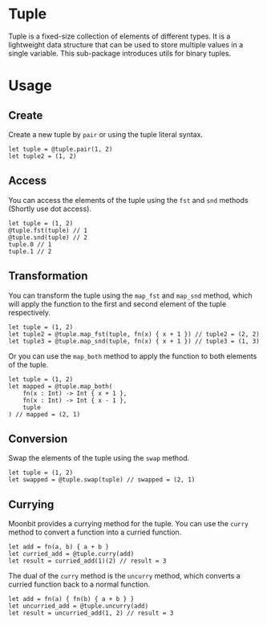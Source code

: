 # Tuple

Tuple is a fixed-size collection of elements of different types. It is a lightweight data structure that can be used to store multiple values in a single variable. This sub-package introduces utils for binary tuples.

# Usage

## Create

Create a new tuple by `pair` or using the tuple literal syntax.

```moonbit
let tuple = @tuple.pair(1, 2)
let tuple2 = (1, 2)
```

## Access

You can access the elements of the tuple using the `fst` and `snd` methods (Shortly use dot access).

```moonbit
let tuple = (1, 2)
@tuple.fst(tuple) // 1
@tuple.snd(tuple) // 2
tuple.0 // 1
tuple.1 // 2
```

## Transformation

You can transform the tuple using the `map_fst` and `map_snd` method, which will apply the function to the first and second element of the tuple respectively.

```moonbit
let tuple = (1, 2)
let tuple2 = @tuple.map_fst(tuple, fn(x) { x + 1 }) // tuple2 = (2, 2)
let tuple3 = @tuple.map_snd(tuple, fn(x) { x + 1 }) // tuple3 = (1, 3)
```

Or you can use the `map_both` method to apply the function to both elements of the tuple.

```moonbit
let tuple = (1, 2)
let mapped = @tuple.map_both(
    fn(x : Int) -> Int { x + 1 },
    fn(x : Int) -> Int { x - 1 },
    tuple
) // mapped = (2, 1)
```

## Conversion
Swap the elements of the tuple using the `swap` method.

```moonbit
let tuple = (1, 2)
let swapped = @tuple.swap(tuple) // swapped = (2, 1)
```

## Currying
Moonbit provides a currying method for the tuple. You can use the `curry` method to convert a function into a curried function.

```moonbit
let add = fn(a, b) { a + b }
let curried_add = @tuple.curry(add)
let result = curried_add(1)(2) // result = 3
```

The dual of the `curry` method is the `uncurry` method, which converts a curried function back to a normal function.

```moonbit
let add = fn(a) { fn(b) { a + b } }
let uncurried_add = @tuple.uncurry(add)
let result = uncurried_add(1, 2) // result = 3
```

